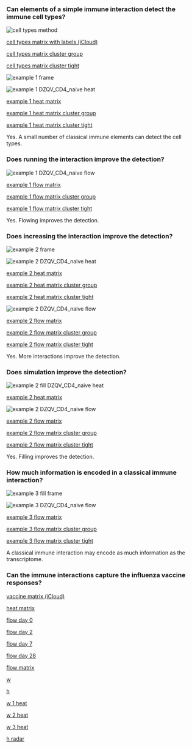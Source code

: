 ### Can elements of a simple immune interaction detect the immune cell types?

![cell types method](https://github.com/KwatMDPhD/ImmunePopulation.pro/raw/main/input/rna_seq_signatures_normalized_by_mrna_abundance_allow_absolute_deconvolution_of_human_immune_cell_types/5.1-s2.0-S2211124719300592-gr1_lrg.jpg)

[cell types matrix with labels (iCloud)](https://github.com/KwatMDPhD/ImmunePopulation.pro/raw/main/output/GSE107011/gene_x_celltype_x_tpm+1log.html)

[cell types matrix cluster group](https://github.com/KwatMDPhD/MolecularMedicine.pro/raw/main/output/cell/Gene.cluster.group.html)

[cell types matrix cluster tight](https://github.com/KwatMDPhD/MolecularMedicine.pro/raw/main/output/cell/Gene.cluster.tight.html)

![example 1 frame](https://github.com/KwatMDPhD/MolecularMedicine.pro/raw/main/output/cell/example.1.no_fill/frame.png)

![example 1 DZQV_CD4_naive heat](https://github.com/KwatMDPhD/MolecularMedicine.pro/raw/main/output/cell/example.1.no_fill/DZQV_CD4_naive/1.png)

[example 1 heat matrix](https://github.com/KwatMDPhD/MolecularMedicine.pro/raw/main/output/cell/example.1.no_fill/Heated.html)

[example 1 heat matrix cluster group](https://github.com/KwatMDPhD/MolecularMedicine.pro/raw/main/output/cell/example.1.no_fill/Heated.cluster.group.html)

[example 1 heat matrix cluster tight](https://github.com/KwatMDPhD/MolecularMedicine.pro/raw/main/output/cell/example.1.no_fill/Heated.cluster.tight.html)

Yes. A small number of classical immune elements can detect the cell types.

### Does running the interaction improve the detection?

![example 1 DZQV_CD4_naive flow](https://github.com/KwatMDPhD/MolecularMedicine.pro/raw/main/output/cell/example.1.no_fill/DZQV_CD4_naive/animate.gif)

[example 1 flow matrix](https://github.com/KwatMDPhD/MolecularMedicine.pro/raw/main/output/cell/example.1.no_fill/Flowed.html)

[example 1 flow matrix cluster group](https://github.com/KwatMDPhD/MolecularMedicine.pro/raw/main/output/cell/example.1.no_fill/Flowed.cluster.group.html)

[example 1 flow matrix cluster tight](https://github.com/KwatMDPhD/MolecularMedicine.pro/raw/main/output/cell/example.1.no_fill/Flowed.cluster.tight.html)

Yes. Flowing improves the detection.

### Does increasing the interaction improve the detection?

![example 2 frame](https://github.com/KwatMDPhD/MolecularMedicine.pro/raw/main/output/cell/example.2.no_fill/frame.png)

![example 2 DZQV_CD4_naive heat](https://github.com/KwatMDPhD/MolecularMedicine.pro/raw/main/output/cell/example.2.no_fill/DZQV_CD4_naive/1.png)

[example 2 heat matrix](https://github.com/KwatMDPhD/MolecularMedicine.pro/raw/main/output/cell/example.2.no_fill/Heated.html)

[example 2 heat matrix cluster group](https://github.com/KwatMDPhD/MolecularMedicine.pro/raw/main/output/cell/example.2.no_fill/Heated.cluster.group.html)

[example 2 heat matrix cluster tight](https://github.com/KwatMDPhD/MolecularMedicine.pro/raw/main/output/cell/example.2.no_fill/Heated.cluster.tight.html)

![example 2 DZQV_CD4_naive flow](https://github.com/KwatMDPhD/MolecularMedicine.pro/raw/main/output/cell/example.2.no_fill/DZQV_CD4_naive/animate.gif)

[example 2 flow matrix](https://github.com/KwatMDPhD/MolecularMedicine.pro/raw/main/output/cell/example.2.no_fill/Flowed.html)

[example 2 flow matrix cluster group](https://github.com/KwatMDPhD/MolecularMedicine.pro/raw/main/output/cell/example.2.no_fill/Flowed.cluster.group.html)

[example 2 flow matrix cluster tight](https://github.com/KwatMDPhD/MolecularMedicine.pro/raw/main/output/cell/example.2.no_fill/Flowed.cluster.tight.html)

Yes. More interactions improve the detection.

### Does simulation improve the detection?

![example 2 fill DZQV_CD4_naive heat](https://github.com/KwatMDPhD/MolecularMedicine.pro/raw/main/output/cell/example.2.fill_antigen_and_cells/DZQV_CD4_naive/1.png)

[example 2 heat matrix](https://github.com/KwatMDPhD/MolecularMedicine.pro/raw/main/output/cell/example.2.fill_antigen_and_cells/Heated.html)

![example 2 DZQV_CD4_naive flow](https://github.com/KwatMDPhD/MolecularMedicine.pro/raw/main/output/cell/example.2.fill_antigen_and_cells/DZQV_CD4_naive/animate.gif)

[example 2 flow matrix](https://github.com/KwatMDPhD/MolecularMedicine.pro/raw/main/output/cell/example.2.fill_antigen_and_cells/Flowed.html)

[example 2 flow matrix cluster group](https://github.com/KwatMDPhD/MolecularMedicine.pro/raw/main/output/cell/example.2.fill_antigen_and_cells/Flowed.cluster.group.html)

[example 2 flow matrix cluster tight](https://github.com/KwatMDPhD/MolecularMedicine.pro/raw/main/output/cell/example.2.fill_antigen_and_cells/Flowed.cluster.tight.html)

Yes. Filling improves the detection.

### How much information is encoded in a classical immune interaction?

![example 3 fill frame](https://github.com/KwatMDPhD/MolecularMedicine.pro/raw/main/output/cell/example.3.fill_antigen_and_cells/frame.png)

![example 3 DZQV_CD4_naive flow](https://github.com/KwatMDPhD/MolecularMedicine.pro/raw/main/output/cell/example.3.fill_antigen_and_cells/DZQV_CD4_naive/animate.gif)

[example 3 flow matrix](https://github.com/KwatMDPhD/MolecularMedicine.pro/raw/main/output/cell/example.3.fill_antigen_and_cells/Flowed.html)

[example 3 flow matrix cluster group](https://github.com/KwatMDPhD/MolecularMedicine.pro/raw/main/output/cell/example.3.fill_antigen_and_cells/Flowed.cluster.group.html)

[example 3 flow matrix cluster tight](https://github.com/KwatMDPhD/MolecularMedicine.pro/raw/main/output/cell/example.3.fill_antigen_and_cells/Flowed.cluster.tight.html)

A classical immune interaction may encode as much information as the transcriptome.

### Can the immune interactions capture the influenza vaccine responses?

[vaccine matrix (iCloud)](https://github.com/KwatMDPhD/ImmunePopulation.pro/raw/main/output/GSE107990/gene_x_sample_x_expression.html)

[heat matrix](https://github.com/KwatMDPhD/MolecularMedicine.pro/raw/main/output/vaccine/example.3.fill_antigen_and_cells/Heated.html)

[flow day 0](https://github.com/KwatMDPhD/MolecularMedicine.pro/raw/main/output/vaccine/example.3.fill_antigen_and_cells/SNF004_D0_batch3.html)

[flow day 2](https://github.com/KwatMDPhD/MolecularMedicine.pro/raw/main/output/vaccine/example.3.fill_antigen_and_cells/SNF004_D2_batch3.html)

[flow day 7](https://github.com/KwatMDPhD/MolecularMedicine.pro/raw/main/output/vaccine/example.3.fill_antigen_and_cells/SNF004_D7_batch3.html)

[flow day 28](https://github.com/KwatMDPhD/MolecularMedicine.pro/raw/main/output/vaccine/example.3.fill_antigen_and_cells/SNF004_D28_batch3.html)

[flow matrix](https://github.com/KwatMDPhD/MolecularMedicine.pro/raw/main/output/vaccine/example.3.fill_antigen_and_cells/Flowed.html)

[w](https://github.com/KwatMDPhD/MolecularMedicine.pro/raw/main/output/vaccine/example.3.fill_antigen_and_cells/factorization/3/W.1.html)

[h](https://github.com/KwatMDPhD/MolecularMedicine.pro/raw/main/output/vaccine/example.3.fill_antigen_and_cells/factorization/3/H.1.html)

[w 1 heat](https://github.com/KwatMDPhD/MolecularMedicine.pro/raw/main/output/vaccine/example.3.fill_antigen_and_cells/factorization/3/3.1.heat.html)

[w 2 heat](https://github.com/KwatMDPhD/MolecularMedicine.pro/raw/main/output/vaccine/example.3.fill_antigen_and_cells/factorization/3/3.2.heat.html)

[w 3 heat](https://github.com/KwatMDPhD/MolecularMedicine.pro/raw/main/output/vaccine/example.3.fill_antigen_and_cells/factorization/3/3.3.heat.html)

[h radar](https://github.com/KwatMDPhD/MolecularMedicine.pro/raw/main/output/vaccine/example.3.fill_antigen_and_cells/factorization/3/radar.html)
